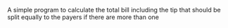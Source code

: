 A simple program to calculate the total bill including the tip that should be split equally to the payers if there are more than one

